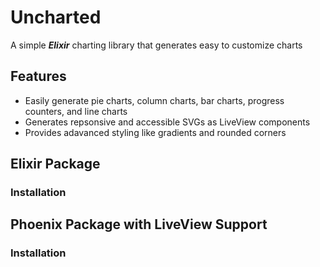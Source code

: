 # Uncharted
A simple ***Elixir*** charting library that generates easy to customize charts

## Features
- Easily generate pie charts, column charts, bar charts, progress counters, and line charts
- Generates repsonsive and accessible SVGs as LiveView components
- Provides adavanced styling like gradients and rounded corners

## Elixir Package

### Installation

## Phoenix Package with LiveView Support

### Installation
